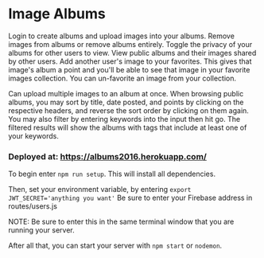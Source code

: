 # Image Albums

Login to create albums and upload images into your albums. Remove images from albums or remove albums entirely. Toggle the privacy of your albums for other users to view. View public albums and their images shared by other users. Add another user's image to your favorites. This gives that image's album a point and you'll be able to see that image in your favorite images collection. You can un-favorite an image from your collection. 

Can upload multiple images to an album at once. When browsing public albums, you may sort by title, date posted, and points by clicking on the respective headers, and reverse the sort order by clicking on them again. You may also filter by entering keywords into the input then hit go. The filtered results will show the albums with tags that include at least one of your keywords. 

### Deployed at:   https://albums2016.herokuapp.com/

To begin enter `npm run setup`.  This will install all dependencies.

Then, set your environment variable, by entering `export JWT_SECRET='anything you want'`
Be sure to enter your Firebase address in routes/users.js

NOTE:  Be sure to enter this in the same terminal window that you are running your server.

After all that, you can start your server with `npm start` or `nodemon`.
